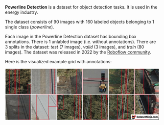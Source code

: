 **Powerline Detection** is a dataset for object detection tasks. It is used in the energy industry.

The dataset consists of 90 images with 160 labeled objects belonging to 1 single class (*powerline*).

Each image in the Powerline Detection dataset has bounding box annotations. There is 1 unlabled image (i.e. without annotations). There are 3 splits in the dataset: *test* (7 images), *valid* (3 images), and *train* (80 images). The dataset was released in 2022 by the [Roboflow community](https://universe.roboflow.com/college-2t4kc).

Here is the visualized example grid with annotations:

<img src="https://github.com/dataset-ninja/powerline-detection/raw/main/visualizations/horizontal_grid.png">
